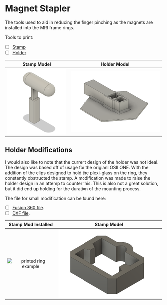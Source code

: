 # Magnet Stapler
The tools used to aid in reducing the finger pinching as the magnets are installed into the MRI frame rings.

Tools to print:
  - [ ] [Stamp](../../Build/Tools/stamp-Body.step)
  - [ ] [Holder](../../Build/Tools/holder-Body.step)

| Stamp Model | Holder Model |
|:--:|:--:|
|<img src="../Images/stamp1.png" alt="printed ring example" width="300" />|<img src="../Images/holder1.png" alt="CAD drawing of ring" width="470" />|   

## Holder Modifications
I would also like to note that the current design of the holder was not ideal. The design was based off of usage for the origianl OSII ONE. With the addition of the clips designed to hold the plexi-glass on the ring, they constantly obstructed the stamp. A modification was made to raise the holder design in an attemp to counter this. This is also not a great solution, but it did end up holding for the duration of the mounting process.

The file for small modification can be found here:
  - [ ] [Fusion 360 file](../../Build/Tools/holder-modv2.f3d).
  - [ ] [DXF file](../../Build/Tools/holder_modv2.dxf).

| Stamp Mod Installed | Stamp Model |
|:--:|:--:|
|<img src="../Images/holder_mod2.jpg" alt="printed ring example" width="400" />|<img src="../Images/stamp_mod.png" alt="CAD drawing of ring" width="330" />|
